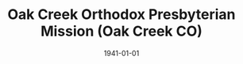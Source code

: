 ---
date: &id001 1941-01-01
end_date: 1952-01-01
location:
  address: null
  city: Oak Creek
  state: CO
minister: null
ministers: []
name: Oak Creek Orthodox Presbyterian Mission
names: null
origination_date: *id001
raw_data: "AR  Oak Creek\n\nOak Creek Orthodox Presbyterian Mission  (1941\u20131952)"
received_from: null
states:
- CO
status:
  active: false
  end_date: null
  reason: null
  received_from: null
  withdrawal_to: null
title: Oak Creek Orthodox Presbyterian Mission (Oak Creek CO)
year_established:
- 1941

---